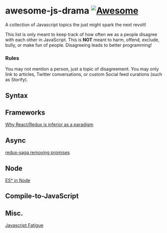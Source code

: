 # awesome-js-drama [![Awesome](https://cdn.rawgit.com/sindresorhus/awesome/d7305f38d29fed78fa85652e3a63e154dd8e8829/media/badge.svg)](https://github.com/sindresorhus/awesome)

A collection of Javascript topics the just might spark the next revolt!

This list is only meant to keep track of how often we as a people disagree with each other in JavaScript. This is **NOT** meant to harm, offend, exclude, bully, or make fun of people. Disagreeing leads to better programming!

### Rules

You may not mention a person, just a topic of disagreement. You may only link to articles, Twitter conversations, or custom Social feed curations (such as Storify).

## Syntax

## Frameworks

[Why React/Redux is inferior as a paradigm](https://news.ycombinator.com/item?id=10940845)

## Async

[redux-saga removing promises](https://twitter.com/dan_abramov/status/693515104466378752)

## Node

[ES* in Node](https://twitter.com/Fishrock123/status/691676456649408512)

## Compile-to-JavaScript

## Misc.

[Javascript Fatigue](https://www.google.com/webhp?ion=1&espv=2&es_th=1&ie=UTF-8#q=medium%20javascript%20fatigue&es_th=1)
